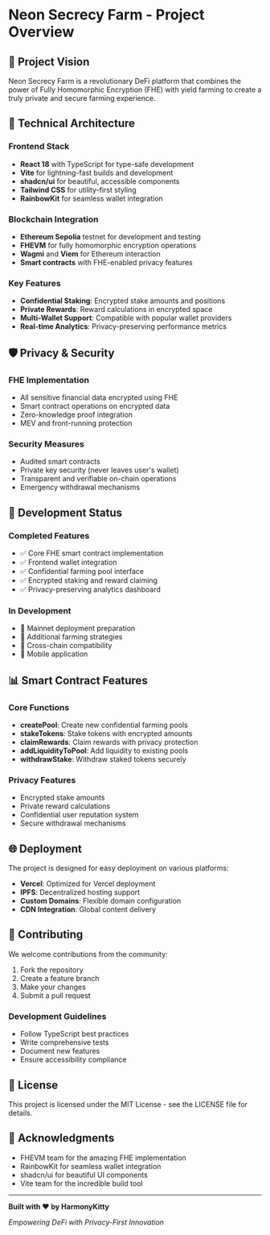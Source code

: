 # Neon Secrecy Farm - Project Overview

## 🌟 Project Vision

Neon Secrecy Farm is a revolutionary DeFi platform that combines the power of Fully Homomorphic Encryption (FHE) with yield farming to create a truly private and secure farming experience.

## 🔧 Technical Architecture

### Frontend Stack
- **React 18** with TypeScript for type-safe development
- **Vite** for lightning-fast builds and development
- **shadcn/ui** for beautiful, accessible components
- **Tailwind CSS** for utility-first styling
- **RainbowKit** for seamless wallet integration

### Blockchain Integration
- **Ethereum Sepolia** testnet for development and testing
- **FHEVM** for fully homomorphic encryption operations
- **Wagmi** and **Viem** for Ethereum interaction
- **Smart contracts** with FHE-enabled privacy features

### Key Features
- **Confidential Staking**: Encrypted stake amounts and positions
- **Private Rewards**: Reward calculations in encrypted space
- **Multi-Wallet Support**: Compatible with popular wallet providers
- **Real-time Analytics**: Privacy-preserving performance metrics

## 🛡️ Privacy & Security

### FHE Implementation
- All sensitive financial data encrypted using FHE
- Smart contract operations on encrypted data
- Zero-knowledge proof integration
- MEV and front-running protection

### Security Measures
- Audited smart contracts
- Private key security (never leaves user's wallet)
- Transparent and verifiable on-chain operations
- Emergency withdrawal mechanisms

## 🚀 Development Status

### Completed Features
- ✅ Core FHE smart contract implementation
- ✅ Frontend wallet integration
- ✅ Confidential farming pool interface
- ✅ Encrypted staking and reward claiming
- ✅ Privacy-preserving analytics dashboard

### In Development
- 🔄 Mainnet deployment preparation
- 🔄 Additional farming strategies
- 🔄 Cross-chain compatibility
- 🔄 Mobile application

## 📊 Smart Contract Features

### Core Functions
- **createPool**: Create new confidential farming pools
- **stakeTokens**: Stake tokens with encrypted amounts
- **claimRewards**: Claim rewards with privacy protection
- **addLiquidityToPool**: Add liquidity to existing pools
- **withdrawStake**: Withdraw staked tokens securely

### Privacy Features
- Encrypted stake amounts
- Private reward calculations
- Confidential user reputation system
- Secure withdrawal mechanisms

## 🌐 Deployment

The project is designed for easy deployment on various platforms:

- **Vercel**: Optimized for Vercel deployment
- **IPFS**: Decentralized hosting support
- **Custom Domains**: Flexible domain configuration
- **CDN Integration**: Global content delivery

## 🤝 Contributing

We welcome contributions from the community:

1. Fork the repository
2. Create a feature branch
3. Make your changes
4. Submit a pull request

### Development Guidelines
- Follow TypeScript best practices
- Write comprehensive tests
- Document new features
- Ensure accessibility compliance

## 📄 License

This project is licensed under the MIT License - see the LICENSE file for details.

## 🙏 Acknowledgments

- FHEVM team for the amazing FHE implementation
- RainbowKit for seamless wallet integration
- shadcn/ui for beautiful UI components
- Vite team for the incredible build tool

---

**Built with ❤️ by HarmonyKitty**

*Empowering DeFi with Privacy-First Innovation*
